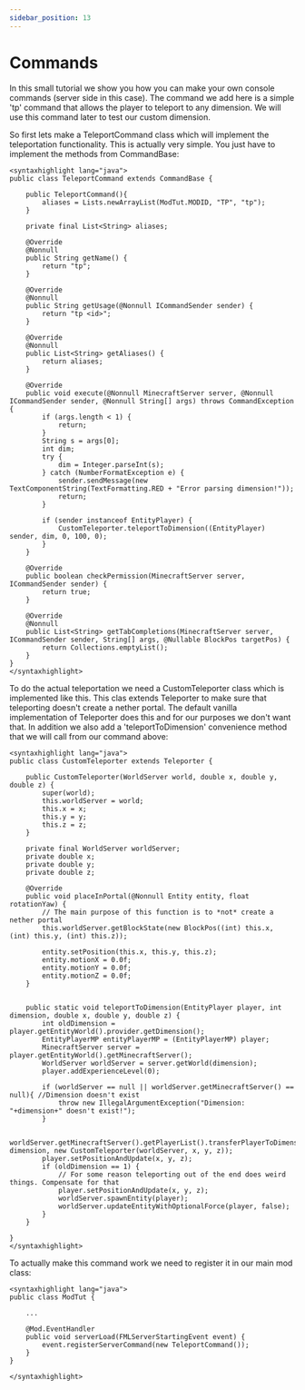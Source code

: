 ```yaml
---
sidebar_position: 13
---
```


# Commands

In this small tutorial we show you how you can make your own console commands (server side in this case). The command we add here is a simple 'tp' command that allows the player to teleport to any dimension. We will use this command later to test our custom dimension.

So first lets make a TeleportCommand class which will implement the teleportation functionality. This is actually very simple. You just have to implement the methods from CommandBase:
```
<syntaxhighlight lang="java">
public class TeleportCommand extends CommandBase {

    public TeleportCommand(){
        aliases = Lists.newArrayList(ModTut.MODID, "TP", "tp");
    }

    private final List<String> aliases;

    @Override
    @Nonnull
    public String getName() {
        return "tp";
    }

    @Override
    @Nonnull
    public String getUsage(@Nonnull ICommandSender sender) {
        return "tp <id>";
    }

    @Override
    @Nonnull
    public List<String> getAliases() {
        return aliases;
    }

    @Override
    public void execute(@Nonnull MinecraftServer server, @Nonnull ICommandSender sender, @Nonnull String[] args) throws CommandException {
        if (args.length < 1) {
            return;
        }
        String s = args[0];
        int dim;
        try {
            dim = Integer.parseInt(s);
        } catch (NumberFormatException e) {
            sender.sendMessage(new TextComponentString(TextFormatting.RED + "Error parsing dimension!"));
            return;
        }

        if (sender instanceof EntityPlayer) {
            CustomTeleporter.teleportToDimension((EntityPlayer) sender, dim, 0, 100, 0);
        }
    }

    @Override
    public boolean checkPermission(MinecraftServer server, ICommandSender sender) {
        return true;
    }

    @Override
    @Nonnull
    public List<String> getTabCompletions(MinecraftServer server, ICommandSender sender, String[] args, @Nullable BlockPos targetPos) {
        return Collections.emptyList();
    }
}
</syntaxhighlight>
```
To do the actual teleportation we need a CustomTeleporter class which is implemented like this. This clas extends Teleporter to make sure that teleporting doesn't create a nether portal. The default vanilla implementation of Teleporter does this and for our purposes we don't want that. In addition we also add a 'teleportToDimension' convenience method that we will call from our command above:
```
<syntaxhighlight lang="java">
public class CustomTeleporter extends Teleporter {

    public CustomTeleporter(WorldServer world, double x, double y, double z) {
        super(world);
        this.worldServer = world;
        this.x = x;
        this.y = y;
        this.z = z;
    }

    private final WorldServer worldServer;
    private double x;
    private double y;
    private double z;

    @Override
    public void placeInPortal(@Nonnull Entity entity, float rotationYaw) {
        // The main purpose of this function is to *not* create a nether portal
        this.worldServer.getBlockState(new BlockPos((int) this.x, (int) this.y, (int) this.z));

        entity.setPosition(this.x, this.y, this.z);
        entity.motionX = 0.0f;
        entity.motionY = 0.0f;
        entity.motionZ = 0.0f;
    }


    public static void teleportToDimension(EntityPlayer player, int dimension, double x, double y, double z) {
        int oldDimension = player.getEntityWorld().provider.getDimension();
        EntityPlayerMP entityPlayerMP = (EntityPlayerMP) player;
        MinecraftServer server = player.getEntityWorld().getMinecraftServer();
        WorldServer worldServer = server.getWorld(dimension);
        player.addExperienceLevel(0);

        if (worldServer == null || worldServer.getMinecraftServer() == null){ //Dimension doesn't exist
            throw new IllegalArgumentException("Dimension: "+dimension+" doesn't exist!");
        }

        worldServer.getMinecraftServer().getPlayerList().transferPlayerToDimension(entityPlayerMP, dimension, new CustomTeleporter(worldServer, x, y, z));
        player.setPositionAndUpdate(x, y, z);
        if (oldDimension == 1) {
            // For some reason teleporting out of the end does weird things. Compensate for that
            player.setPositionAndUpdate(x, y, z);
            worldServer.spawnEntity(player);
            worldServer.updateEntityWithOptionalForce(player, false);
        }
    }

}
</syntaxhighlight>
```
To actually make this command work we need to register it in our main mod class:
```
<syntaxhighlight lang="java">
public class ModTut {

    ...

    @Mod.EventHandler
    public void serverLoad(FMLServerStartingEvent event) {
        event.registerServerCommand(new TeleportCommand());
    }
}

</syntaxhighlight>
```
